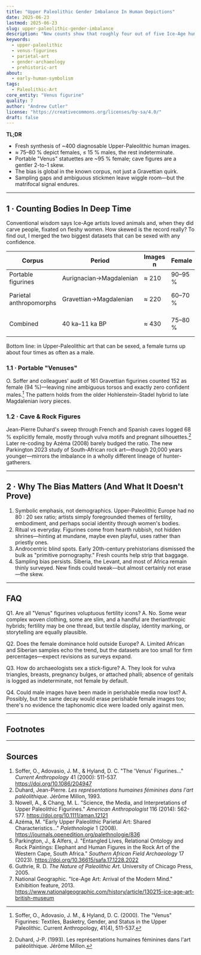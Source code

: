 ```yaml
---
title: "Upper Paleolithic Gender Imbalance In Human Depictions"
date: 2025-06-23
lastmod: 2025-06-23
slug: upper-paleolithic-gender-imbalance
description: "New counts show that roughly four out of five Ice-Age human images are female, overturning ideas that \"Venus\" figurines were an isolated fertility cult."
keywords:
  - upper-paleolithic
  - venus-figurines
  - parietal-art
  - gender-archaeology
  - prehistoric-art
about:
  - early-human-symbolism
tags:
  - Paleolithic-Art
core_entity: "Venus figurine"
quality: 7
author: "Andrew Cutler"
license: "https://creativecommons.org/licenses/by-sa/4.0/"
draft: false
---
```


**TL;DR**
-	Fresh synthesis of ~400 diagnosable Upper-Paleolithic human images.
-	≈ 75–80 % depict females, ≤ 15 % males, the rest indeterminate.
-	Portable "Venus" statuettes are ~95 % female; cave figures are a gentler 2-to-1 skew.
-	The bias is global in the known corpus, not just a Gravettian quirk.
-	Sampling gaps and ambiguous stickmen leave wiggle room—but the matrifocal signal endures.

---

## 1 · Counting Bodies In Deep Time

Conventional wisdom says Ice-Age artists loved animals and, when they did carve people, fixated on fleshy women. How skewed is the record really?
To find out, I merged the two biggest datasets that can be sexed with any confidence.

| Corpus | Period | Images n | Female | Male | Indet. |
|--------|--------|----------|--------|------|--------|
| Portable figurines | Aurignacian→Magdalenian | ≈ 210 | 90–95 % | ≤ 5 % | < 5 % |
| Parietal anthropomorphs | Gravettian→Magdalenian | ≈ 220 | 60–70 % | 15–20 % | 15–25 % |
| Combined | 40 ka–11 ka BP | ≈ 430 | 75–80 % | 10–15 % | ≈ 10 % |

Bottom line: in Upper-Paleolithic art that can be sexed, a female turns up about four times as often as a male.

### 1.1 · Portable "Venuses"

O. Soffer and colleagues' audit of 161 Gravettian figurines counted 152 as female (94 %)—leaving nine ambiguous torsos and exactly zero confident males.[^soffer] The pattern holds from the older Hohlenstein-Stadel hybrid to late Magdalenian ivory pieces.

### 1.2 · Cave & Rock Figures

Jean-Pierre Duhard's sweep through French and Spanish caves logged 68 % explicitly female, mostly through vulva motifs and pregnant silhouettes.[^duhard] Later re-coding by Azéma (2008) barely budged the ratio.
The new Parkington 2023 study of South-African rock art—though 20,000 years younger—mirrors the imbalance in a wholly different lineage of hunter-gatherers.

---

## 2 · Why The Bias Matters (And What It Doesn't Prove)

1. Symbolic emphasis, not demographics. Upper-Paleolithic Europe had no 80 : 20 sex ratio; artists simply foregrounded themes of fertility, embodiment, and perhaps social identity through women's bodies.
2. Ritual vs everyday. Figurines come from hearth rubbish, not hidden shrines—hinting at mundane, maybe even playful, uses rather than priestly ones.
3. Androcentric blind spots. Early 20th-century prehistorians dismissed the bulk as "primitive pornography." Fresh counts help strip that baggage.
4. Sampling bias persists. Siberia, the Levant, and most of Africa remain thinly surveyed. New finds could tweak—but almost certainly not erase—the skew.

---

## FAQ

Q1. Are all "Venus" figurines voluptuous fertility icons?
A. No. Some wear complex woven clothing, some are slim, and a handful are therianthropic hybrids; fertility may be one thread, but textile display, identity marking, or storytelling are equally plausible.

Q2. Does the female dominance hold outside Europe?
A. Limited African and Siberian samples echo the trend, but the datasets are too small for firm percentages—expect revisions as surveys expand.

Q3. How do archaeologists sex a stick-figure?
A. They look for vulva triangles, breasts, pregnancy bulges, or attached phalli; absence of genitals is logged as indeterminate, not female by default.

Q4. Could male images have been made in perishable media now lost?
A. Possibly, but the same decay would erase perishable female images too; there's no evidence the taphonomic dice were loaded only against men.

---

## Footnotes

[^soffer]: Soffer, O., Adovasio, J. M., & Hyland, D. C. (2000). The "Venus" Figurines: Textiles, Basketry, Gender, and Status in the Upper Paleolithic. Current Anthropology, 41(4), 511-537.

[^duhard]: Duhard, J-P. (1993). Les représentations humaines féminines dans l'art paléolithique. Jérôme Millon.

---

## Sources

1. Soffer, O., Adovasio, J. M., & Hyland, D. C. "The 'Venus' Figurines…" *Current Anthropology* 41 (2000): 511-537. https://doi.org/10.1086/204947
2. Duhard, Jean-Pierre. *Les représentations humaines féminines dans l'art paléolithique*. Jérôme Millon, 1993.
3. Nowell, A., & Chang, M. L. "Science, the Media, and Interpretations of Upper Paleolithic Figurines." *American Anthropologist* 116 (2014): 562-577. https://doi.org/10.1111/aman.12121
4. Azéma, M. "Early Upper Paleolithic Parietal Art: Shared Characteristics…" *Palethnologie* 1 (2008). https://journals.openedition.org/palethnologie/836
5. Parkington, J., & Alfers, J. "Entangled Lives, Relational Ontology and Rock Paintings: Elephant and Human Figures in the Rock Art of the Western Cape, South Africa." *Southern African Field Archaeology* 17 (2023). https://doi.org/10.36615/safa.17.1228.2022
6. Guthrie, R. D. *The Nature of Paleolithic Art*. University of Chicago Press, 2005.
7. National Geographic. "Ice-Age Art: Arrival of the Modern Mind." Exhibition feature, 2013. https://www.nationalgeographic.com/history/article/130215-ice-age-art-british-museum